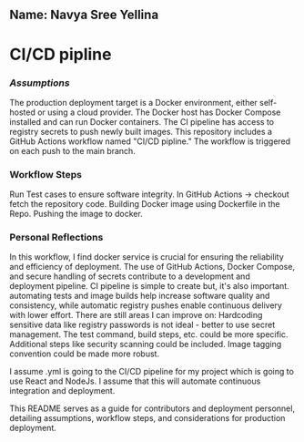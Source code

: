## Name: Navya Sree Yellina

# **CI/CD pipline**

### _**Assumptions**_
The production deployment target is a Docker environment, either self-hosted or using a cloud provider.
The Docker host has Docker Compose installed and can run Docker containers.
The CI pipeline has access to registry secrets to push newly built images.
This repository includes a GitHub Actions workflow named "CI/CD pipline." The workflow is triggered on each push to the main branch.
### **Workflow Steps**
Run Test cases to ensure software integrity.
In GitHub Actions -> checkout fetch the repository code.
Building Docker image using Dockerfile in the Repo.
Pushing the image to docker.

### **Personal Reflections**
In this workflow, I find docker service is crucial for ensuring the reliability and efficiency of deployment.
The use of GitHub Actions, Docker Compose, and secure handling of secrets contribute to a development and deployment pipeline.
CI pipeline is simple to create but, it's also important. automating tests and image builds help increase software quality and consistency, while automatic registry pushes enable continuous delivery with lower effort.
There are still areas I can improve on:
Hardcoding sensitive data like registry passwords is not ideal - better to use secret management.
The test command, build steps, etc. could be more specific.
Additional steps like security scanning could be included.
Image tagging convention could be made more robust.

I assume .yml is going to the CI/CD pipeline for my project which is going to use React and NodeJs. I assume that this will automate continuous integration and deployment.

This README serves as a guide for contributors and deployment personnel, detailing assumptions, workflow steps, and considerations for production deployment.



